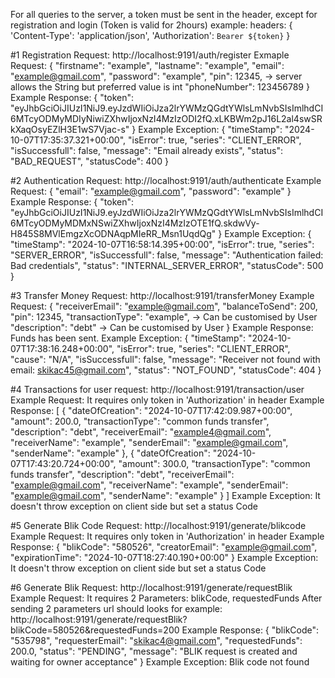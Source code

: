 For all queries to the server, a token must be sent in the header,
except for registration and login
(Token is valid for 2hours)
example:
headers: {
    'Content-Type': 'application/json',
    'Authorization': `Bearer ${token}`
  }

#1
Registration Request:
http://localhost:9191/auth/register
Exmaple Request:
{
    "firstname": "example",
    "lastname": "example",
    "email": "example@gmail.com",
    "password": "example",
    "pin": 12345, -> server allows the String but preferred value is int
    "phoneNumber": 123456789
}
Example Response:
{
    "token": "eyJhbGciOiJIUzI1NiJ9.eyJzdWIiOiJza2lrYWMzQGdtYWlsLmNvbSIsImlhdCI6MTcyODMyMDIyNiwiZXhwIjoxNzI4MzIzODI2fQ.xLKBWm2pJ16L2al4swSRkXaqOsyEZlH3E1wS7Vjac-s"
}
Example Exception:
{
    "timeStamp": "2024-10-07T17:35:37.321+00:00",
    "isError": true,
    "series": "CLIENT_ERROR",
    "isSuccessfull": false,
    "message": "Email already exists",
    "status": "BAD_REQUEST",
    "statusCode": 400
}



#2
Authentication Request:
http://localhost:9191/auth/authenticate
Example Request:
{
    "email": "example@gmail.com",
    "password": "example"
}
Example Response:
{
    "token": "eyJhbGciOiJIUzI1NiJ9.eyJzdWIiOiJza2lrYWMzQGdtYWlsLmNvbSIsImlhdCI6MTcyODMyMDMxNSwiZXhwIjoxNzI4MzIzOTE1fQ.skdwVy-H845S8MVlEmgzXcODNAqpMIeRR_Msn1UqdQg"
}
Example Exception:
{
    "timeStamp": "2024-10-07T16:58:14.395+00:00",
    "isError": true,
    "series": "SERVER_ERROR",
    "isSuccessfull": false,
    "message": "Authentication failed: Bad credentials",
    "status": "INTERNAL_SERVER_ERROR",
    "statusCode": 500
}



#3
Transfer Money Request:
http://localhost:9191/transferMoney
Example Request:
{
    "receiverEmail": "example@gmail.com",
    "balanceToSend": 200,
    "pin": 12345,
    "transactionType": "example",  -> Can be customised by User
    "description": "debt"  -> Can be customised by User
}
Example Response:
Funds has been sent.
Example Exception:
{
    "timeStamp": "2024-10-07T17:38:16.248+00:00",
    "isError": true,
    "series": "CLIENT_ERROR",
    "cause": "N/A",
    "isSuccessfull": false,
    "message": "Receiver not found with email: skikac45@gmail.com",
    "status": "NOT_FOUND",
    "statusCode": 404
}



#4
Transactions for user request:
http://localhost:9191/transaction/user
Example Request:
It requires only token in 'Authorization' in header
Example Response:
[
    {
        "dateOfCreation": "2024-10-07T17:42:09.987+00:00",
        "amount": 200.0,
        "transactionType": "common funds transfer",
        "description": "debt",
        "receiverEmail": "example4@gmail.com",
        "receiverName": "example",
        "senderEmail": "example@gmail.com",
        "senderName": "example"
    },
    {
        "dateOfCreation": "2024-10-07T17:43:20.724+00:00",
        "amount": 300.0,
        "transactionType": "common funds transfer",
        "description": "debt",
        "receiverEmail": "example@gmail.com",
        "receiverName": "example",
        "senderEmail": "example@gmail.com",
        "senderName": "example"
    }
]
Example Exception:
It doesn't throw exception on client side but set a status Code



#5
Generate Blik Code Request:
http://localhost:9191/generate/blikcode
Example Request:
It requires only token in 'Authorization' in header
Example Response:
{
    "blikCode": "580526",
    "creatorEmail": "example@gmail.com",
    "expirationTime": "2024-10-07T18:27:40.190+00:00"
}
Example Exception:
It doesn't throw exception on client side but set a status Code



#6
Generate Blik Request:
http://localhost:9191/generate/requestBlik
Example Request:
It requires 2 Parameters: blikCode, requestedFunds
After sending 2 parameters url should looks for example: http://localhost:9191/generate/requestBlik?blikCode=580526&requestedFunds=200
Example Response:
{
    "blikCode": "535798",
    "requesterEmail": "skikac4@gmail.com",
    "requestedFunds": 200.0,
    "status": "PENDING",
    "message": "BLIK request is created and waiting for owner acceptance"
}
Example Exception:
Blik code not found
